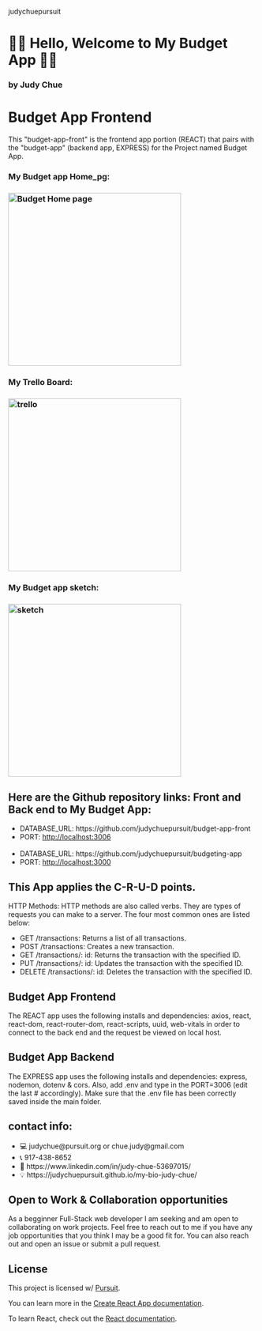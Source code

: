 judychuepursuit
<!DOCTYPE html>
<html>
  <head>
   <h1>👋🏻 Hello,  Welcome to My Budget App 👋🏻</h1>
<h3>by Judy Chue</h3>
  </head>
  <body>
    <h1>Budget App Frontend</h1>
    <p>
This "budget-app-front" is the frontend app portion (REACT) that pairs with the "budget-app" (backend app, EXPRESS) for the Project named Budget App.
<h3>My Budget app Home_pg:<h3> 
<img alt="Budget Home page" src="https://raw.githubusercontent.com/judychuepursuit/budget-app-front/main/src/img/Frnt_budget%20App_home_pg%20alt%20.png" width="350"></img>
<br> 
<h3>My Trello Board:<h3> 
<img alt="trello" src="https://github.com/judychuepursuit/budget-app-front/blob/main/src/img/Judy%20Budget%20app%20Trello%20Board.png" width="350"></img>

<h3>My Budget app sketch:<h3> 
<img alt="sketch" src="https://raw.githubusercontent.com/judychuepursuit/budget-app-front/main/src/img/Budget%20App%20Sketch_2.png" width="350"></img>

<h2> Here are the Github repository links: Front and Back end to My Budget App:</h2>
      <ul>
        <li>DATABASE_URL: https://github.com/judychuepursuit/budget-app-front</li>
        <li>PORT: <a href="http://http://localhost:3000">http://localhost:3006</a></li>
<br>
        <li>DATABASE_URL: https://github.com/judychuepursuit/budgeting-app</li>
        <li>PORT: <a href="http://http://localhost:3000">http://localhost:3000</a></li>
      </ul>

<h2> This App applies the C-R-U-D points.</h2>
<p>HTTP Methods: HTTP methods are also called verbs. They are types of requests you can make to a server. The four most common ones are listed below:</p>
<ul>
      <li>GET /transactions: Returns a list of all transactions.</li>
      <li>POST /transactions: Creates a new transaction.</li>
      <li>GET /transactions/: id: Returns the transaction with the specified ID.</li>
      <li>PUT /transactions/: id: Updates the transaction with the specified ID.</li>
      <li>DELETE /transactions/: id: Deletes the transaction with the specified ID.</li>
</ul>
<h2>Budget App Frontend</h2>
<p>
  The REACT app uses the following installs and dependencies: axios, react, react-dom, react-router-dom, react-scripts, uuid, web-vitals in order to connect to the back end and the request be viewed on local host.
<br>
  <h2>Budget App Backend</h2>
  The EXPRESS app uses the following installs and dependencies: express, nodemon, dotenv & cors. Also, add .env and type in the PORT=3006 (edit the last # accordingly). Make sure that the .env file has been correctly saved inside the main folder.  
  <h2>contact info:</h2>
<ul>
    <li>💻  judychue@pursuit.org or chue.judy@gmail.com</li>
    <li>📞  917-438-8652</li>
    <li>💟  https://www.linkedin.com/in/judy-chue-53697015/</li>
    <li>💡  https://judychuepursuit.github.io/my-bio-judy-chue/</li>
</ul>
</p>
<h2>Open to Work & Collaboration opportunities</h2>
<p>
As a begginner Full-Stack web developer I am seeking and am open to collaborating on work projects. Feel free to reach out to me if you have any job opportunities that you think I may be a good fit for. You can also reach out and open an issue or submit a pull request.
</p>
    <h2>License</h2>
<p>
      This project is licensed w/ <a href="https://www.pursuit.org/">Pursuit</a>.
</p>
  </body>
</html>

You can learn more in the [Create React App documentation](https://facebook.github.io/create-react-app/docs/getting-started).

To learn React, check out the [React documentation](https://reactjs.org/).


